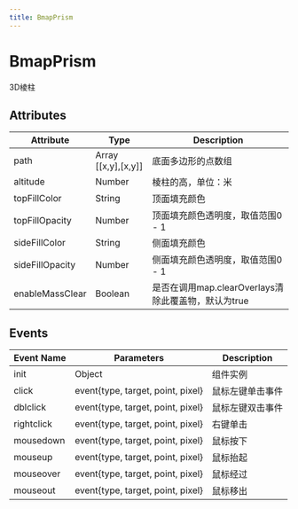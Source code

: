 ```yaml
---
title: BmapPrism
---
```

# BmapPrism

3D棱柱

## Attributes

Attribute | Type | Description
---|---|---|
path | Array [[x,y],[x,y]] | 底面多边形的点数组
altitude | Number | 棱柱的高，单位：米
topFillColor | String | 顶面填充颜色
topFillOpacity | Number | 顶面填充颜色透明度，取值范围0 - 1
sideFillColor | String | 侧面填充颜色
sideFillOpacity | Number | 侧面填充颜色透明度，取值范围0 - 1
enableMassClear | Boolean | 是否在调用map.clearOverlays清除此覆盖物，默认为true

## Events

Event Name | Parameters | Description
---|---|---|
init | Object | 组件实例
click | event{type, target, point, pixel} | 鼠标左键单击事件
dblclick | event{type, target, point, pixel} | 鼠标左键双击事件
rightclick | event{type, target, point, pixel} | 右键单击
mousedown | event{type, target, point, pixel} | 鼠标按下
mouseup | event{type, target, point, pixel} | 鼠标抬起
mouseover | event{type, target, point, pixel} | 鼠标经过
mouseout | event{type, target, point, pixel} | 鼠标移出
